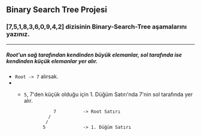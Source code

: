 ## Binary Search Tree Projesi
### [7,5,1,8,3,6,0,9,4,2] dizisinin Binary-Search-Tree aşamalarını yazınız.
***
##### Root'un sağ tarafından kendinden büyük elemanlar, sol tarafında ise kendinden küçük elemanlar yer alır.
- ```Root -> 7``` alırsak.
- - ```5```, 7'den küçük olduğu için 1. Düğüm Satırı'nda 7'nin sol tarafında yer alır.

                   7          -> Root Satırı
                 /
                /
               5              -> 1. Düğüm Satırı

